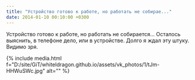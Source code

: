 ```yaml
---
title: "Устройство готово к работе, но работать не собирае..."
date: 2014-01-10 00:10:00 +0300
---
```


Устройство готово к работе, но работать не собирается... Осталось выяснить, в телефоне дело, или в устройстве. Долго я ждал эту штуку. Видимо зря.

{% include media.html f="D:/site/GiT/whiteldragon.github.io/assets/vk_photos/1/tJm-HHWuSWc.jpg" alt="" %}
